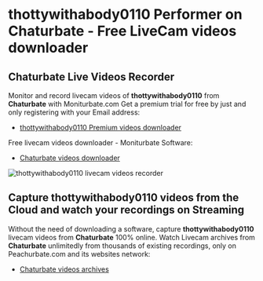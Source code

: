 # thottywithabody0110 Performer on Chaturbate - Free LiveCam videos downloader

## Chaturbate Live Videos Recorder

Monitor and record livecam videos of **thottywithabody0110** from **Chaturbate** with Moniturbate.com
Get a premium trial for free by just and only registering with your Email address:
* [thottywithabody0110 Premium videos downloader](https://moniturbate.com/request-demo-licence-key.html)

Free livecam videos downloader - Moniturbate Software:
* [Chaturbate videos downloader](https://moniturbate.com/moniturbate-download-software.html)

![thottywithabody0110 livecam videos recorder](https://peachurnet.com/templates/moniturbate-software.png)


## Capture thottywithabody0110 videos from the Cloud and watch your recordings on Streaming

Without the need of downloading a software, capture **thottywithabody0110** livecam videos from **Chaturbate** 100% online.
Watch Livecam archives from **Chaturbate** unlimitedly from thousands of existing recordings, only on Peachurbate.com and its websites network:
* [Chaturbate videos archives](https://peachurnet.com/)